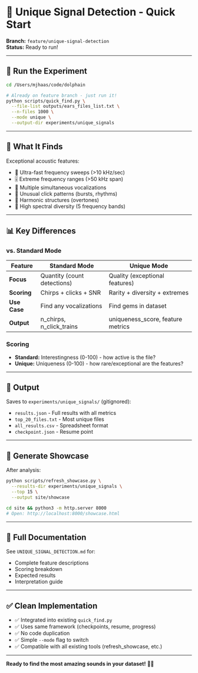 # 🌟 Unique Signal Detection - Quick Start

**Branch:** `feature/unique-signal-detection`  
**Status:** Ready to run!

---

## 🚀 Run the Experiment

```bash
cd /Users/mjhaas/code/dolphain

# Already on feature branch - just run it!
python scripts/quick_find.py \
  --file-list outputs/ears_files_list.txt \
  --n-files 1000 \
  --mode unique \
  --output-dir experiments/unique_signals
```

---

## 🎯 What It Finds

Exceptional acoustic features:

- 🚀 Ultra-fast frequency sweeps (>10 kHz/sec)
- 🎚️ Extreme frequency ranges (>50 kHz span)
- 🎼 Multiple simultaneous vocalizations
- 🥁 Unusual click patterns (bursts, rhythms)
- 🎹 Harmonic structures (overtones)
- 🌈 High spectral diversity (5 frequency bands)

---

## 📊 Key Differences

### vs. Standard Mode

| Feature      | Standard Mode               | Unique Mode                       |
| ------------ | --------------------------- | --------------------------------- |
| **Focus**    | Quantity (count detections) | Quality (exceptional features)    |
| **Scoring**  | Chirps + clicks + SNR       | Rarity + diversity + extremes     |
| **Use Case** | Find any vocalizations      | Find gems in dataset              |
| **Output**   | n_chirps, n_click_trains    | uniqueness_score, feature metrics |

### Scoring

- **Standard:** Interestingness (0-100) - how active is the file?
- **Unique:** Uniqueness (0-100) - how rare/exceptional are the features?

---

## 📁 Output

Saves to `experiments/unique_signals/` (gitignored):

- `results.json` - Full results with all metrics
- `top_20_files.txt` - Most unique files
- `all_results.csv` - Spreadsheet format
- `checkpoint.json` - Resume point

---

## 🎨 Generate Showcase

After analysis:

```bash
python scripts/refresh_showcase.py \
  --results-dir experiments/unique_signals \
  --top 15 \
  --output site/showcase

cd site && python3 -m http.server 8000
# Open: http://localhost:8000/showcase.html
```

---

## 📖 Full Documentation

See `UNIQUE_SIGNAL_DETECTION.md` for:

- Complete feature descriptions
- Scoring breakdown
- Expected results
- Interpretation guide

---

## ✅ Clean Implementation

- ✅ Integrated into existing `quick_find.py`
- ✅ Uses same framework (checkpoints, resume, progress)
- ✅ No code duplication
- ✅ Simple `--mode` flag to switch
- ✅ Compatible with all existing tools (refresh_showcase, etc.)

---

**Ready to find the most amazing sounds in your dataset!** 🐬🌟

